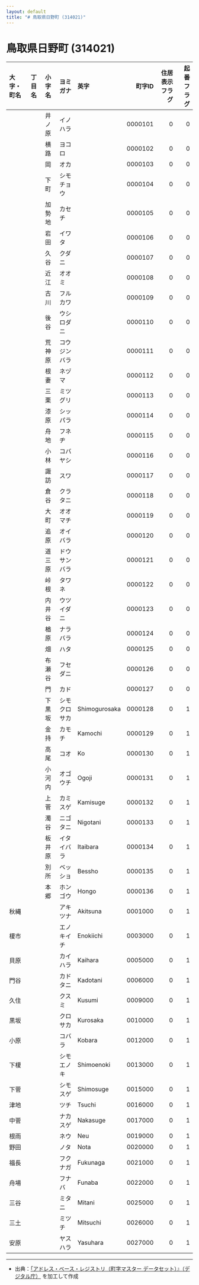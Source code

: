 ```yaml
---
layout: default
title: "# 鳥取県日野町 (314021)"
---
```


# 鳥取県日野町 (314021)

| 大字・町名 | 丁目名 | 小字名 | ヨミガナ | 英字 | 町字ID | 住居表示フラグ | 起番フラグ |
|:--------|:------|:------|:-----------------|:---------------------|--------:|----------:|--------:|
|  |  | 井ノ原 | イノハラ |  | 0000101 | 0 | 0 |
|  |  | 横路 | ヨコロ |  | 0000102 | 0 | 0 |
|  |  | 岡 | オカ |  | 0000103 | 0 | 0 |
|  |  | 下町 | シモチョウ |  | 0000104 | 0 | 0 |
|  |  | 加勢地 | カセチ |  | 0000105 | 0 | 0 |
|  |  | 岩田 | イワタ |  | 0000106 | 0 | 0 |
|  |  | 久谷 | クダニ |  | 0000107 | 0 | 0 |
|  |  | 近江 | オオミ |  | 0000108 | 0 | 0 |
|  |  | 古川 | フルカワ |  | 0000109 | 0 | 0 |
|  |  | 後谷 | ウシロダニ |  | 0000110 | 0 | 0 |
|  |  | 荒神原 | コウジンバラ |  | 0000111 | 0 | 0 |
|  |  | 根妻 | ネヅマ |  | 0000112 | 0 | 0 |
|  |  | 三栗 | ミツグリ |  | 0000113 | 0 | 0 |
|  |  | 漆原 | シッパラ |  | 0000114 | 0 | 0 |
|  |  | 舟地 | フネヂ |  | 0000115 | 0 | 0 |
|  |  | 小林 | コバヤシ |  | 0000116 | 0 | 0 |
|  |  | 諏訪 | スワ |  | 0000117 | 0 | 0 |
|  |  | 倉谷 | クラタニ |  | 0000118 | 0 | 0 |
|  |  | 大町 | オオマチ |  | 0000119 | 0 | 0 |
|  |  | 追原 | オイバラ |  | 0000120 | 0 | 0 |
|  |  | 道三原 | ドウサンバラ |  | 0000121 | 0 | 0 |
|  |  | 峠根 | タワネ |  | 0000122 | 0 | 0 |
|  |  | 内井谷 | ウツイダニ |  | 0000123 | 0 | 0 |
|  |  | 楢原 | ナラバラ |  | 0000124 | 0 | 0 |
|  |  | 畑 | ハタ |  | 0000125 | 0 | 0 |
|  |  | 布瀬谷 | フセダニ |  | 0000126 | 0 | 0 |
|  |  | 門 | カド |  | 0000127 | 0 | 0 |
|  |  | 下黒坂 | シモクロサカ | Shimogurosaka | 0000128 | 0 | 1 |
|  |  | 金持 | カモチ | Kamochi | 0000129 | 0 | 1 |
|  |  | 高尾 | コオ | Ko | 0000130 | 0 | 1 |
|  |  | 小河内 | オゴウチ | Ogoji | 0000131 | 0 | 1 |
|  |  | 上菅 | カミスゲ | Kamisuge | 0000132 | 0 | 1 |
|  |  | 濁谷 | ニゴタニ | Nigotani | 0000133 | 0 | 1 |
|  |  | 板井原 | イタイバラ | Itaibara | 0000134 | 0 | 1 |
|  |  | 別所 | ベッショ | Bessho | 0000135 | 0 | 1 |
|  |  | 本郷 | ホンゴウ | Hongo | 0000136 | 0 | 1 |
| 秋縄 |  |  | アキツナ | Akitsuna | 0001000 | 0 | 1 |
| 榎市 |  |  | エノキイチ | Enokiichi | 0003000 | 0 | 1 |
| 貝原 |  |  | カイハラ | Kaihara | 0005000 | 0 | 1 |
| 門谷 |  |  | カドタニ | Kadotani | 0006000 | 0 | 1 |
| 久住 |  |  | クスミ | Kusumi | 0009000 | 0 | 1 |
| 黒坂 |  |  | クロサカ | Kurosaka | 0010000 | 0 | 1 |
| 小原 |  |  | コバラ | Kobara | 0012000 | 0 | 1 |
| 下榎 |  |  | シモエノキ | Shimoenoki | 0013000 | 0 | 1 |
| 下菅 |  |  | シモスゲ | Shimosuge | 0015000 | 0 | 1 |
| 津地 |  |  | ツチ | Tsuchi | 0016000 | 0 | 1 |
| 中菅 |  |  | ナカスゲ | Nakasuge | 0017000 | 0 | 1 |
| 根雨 |  |  | ネウ | Neu | 0019000 | 0 | 1 |
| 野田 |  |  | ノタ | Nota | 0020000 | 0 | 1 |
| 福長 |  |  | フクナガ | Fukunaga | 0021000 | 0 | 1 |
| 舟場 |  |  | フナバ | Funaba | 0022000 | 0 | 1 |
| 三谷 |  |  | ミタニ | Mitani | 0025000 | 0 | 1 |
| 三土 |  |  | ミツチ | Mitsuchi | 0026000 | 0 | 1 |
| 安原 |  |  | ヤスハラ | Yasuhara | 0027000 | 0 | 1 |

---

- 出典：[「アドレス・ベース・レジストリ（町字マスター データセット）』（デジタル庁）](https://www.digital.go.jp/policies/base_registry_address/) を加工して作成